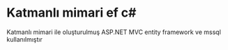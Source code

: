 # Katmanlı mimari ef c#
 Katmanlı mimari ile oluşturulmuş ASP.NET MVC entity framework ve mssql kullanılmıştır

